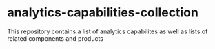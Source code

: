 # analytics-capabilities-collection
This repository contains a list of analytics capabilites as well as lists of related components and products
